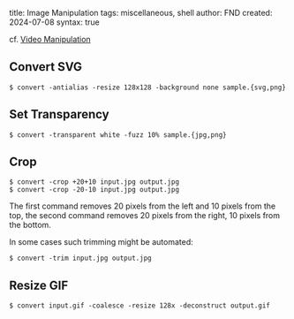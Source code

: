 title: Image Manipulation
tags: miscellaneous, shell
author: FND
created: 2024-07-08
syntax: true

cf. [Video Manipulation](page://wip/video-manipulation)


Convert SVG
-----------

```shell
$ convert -antialias -resize 128x128 -background none sample.{svg,png}
```


Set Transparency
----------------

```shell
$ convert -transparent white -fuzz 10% sample.{jpg,png}
```


Crop
----

```shell
$ convert -crop +20+10 input.jpg output.jpg
$ convert -crop -20-10 input.jpg output.jpg
```

The first command removes 20 pixels from the left and 10 pixels from the top,
the second command removes 20 pixels from the right, 10 pixels from the bottom.

In some cases such trimming might be automated:

```shell
$ convert -trim input.jpg output.jpg
```


Resize GIF
----------

```shell
$ convert input.gif -coalesce -resize 128x -deconstruct output.gif
```
